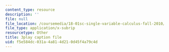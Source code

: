 ```yaml
---
content_type: resource
description: ''
file: null
file_location: /coursemedia/18-01sc-single-variable-calculus-fall-2010/f5e584dc031a4a814d210d45f4a79c4d_CXKoCMVqM9s.srt
file_type: application/x-subrip
resourcetype: Other
title: 3play caption file
uid: f5e584dc-031a-4a81-4d21-0d45f4a79c4d
---
```

